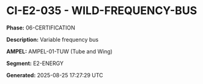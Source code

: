 # CI-E2-035 - WILD-FREQUENCY-BUS

**Phase:** 06-CERTIFICATION

**Description:** Variable frequency bus

**AMPEL:** AMPEL-01-TUW (Tube and Wing)

**Segment:** E2-ENERGY

**Generated:** 2025-08-25 17:27:29 UTC
